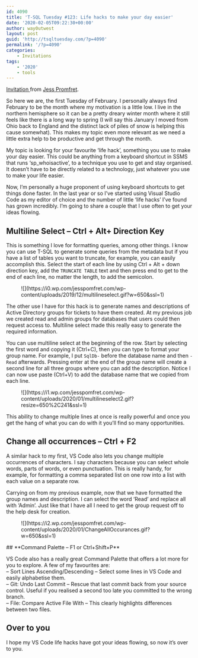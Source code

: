 ```yaml
---
id: 4090
title: 'T-SQL Tuesday #123: Life hacks to make your day easier'
date: '2020-02-05T09:22:30+00:00'
author: way0utwest
layout: post
guid: 'http://tsqltuesday.com/?p=4090'
permalink: '/?p=4090'
categories:
    - Invitations
tags:
    - '2020'
    - tools
---
```


[Invitation ](https://jesspomfret.com/t-sql-tuesday-123/)from [Jess Promfret](https://jesspomfret.com/).

So here we are, the first Tuesday of February. I personally always find February to be the month where my motivation is a little low. I live in the northern hemisphere so it can be a pretty dreary winter month where it still feels like there is a long way to spring (I will say this January I moved from Ohio back to England and the distinct lack of piles of snow is helping this cause somewhat). This makes my topic even more relevant as we need a little extra help to be productive and get through the month.

My topic is looking for your favourite ‘life hack’, something you use to make your day easier. This could be anything from a keyboard shortcut in SSMS that runs ‘sp\_whoisactive’, to a technique you use to get and stay organised. It doesn’t have to be directly related to a technology, just whatever you use to make your life easier.

 Now, I’m personally a huge proponent of using keyboard shortcuts to get things done faster. In the last year or so I’ve started using Visual Studio Code as my editor of choice and the number of little ‘life hacks’ I’ve found has grown incredibly. I’m going to share a couple that I use often to get your ideas flowing.

## Multiline Select – Ctrl + Alt+ Direction Key

This is something I love for formatting queries, among other things. I know you can use T-SQL to generate some queries from the metadata but if you have a list of tables you want to truncate, for example, you can easily accomplish this. Select the start of each line by using Ctrl + Alt + down direction key, add the `TRUNCATE TABLE` text and then press end to get to the end of each line, no matter the length, to add the semicolon.

<figure class="wp-block-image">![](https://i0.wp.com/jesspomfret.com/wp-content/uploads/2019/12/multilineselect.gif?w=650&ssl=1)</figure>The other use I have for this hack is to generate names and descriptions of Active Directory groups for tickets to have them created. At my previous job we created read and admin groups for databases that users could then request access to. Multiline select made this really easy to generate the required information.

You can use multiline select at the beginning of the row. Start by selecting the first word and copying it (Ctrl+C), then you can type to format your group name. For example, I put `SqlDb-` before the database name and then `-Read` afterwards. Pressing enter at the end of the group name will create a second line for all three groups where you can add the description. Notice I can now use paste (Ctrl+V) to add the database name that we copied from each line.

<figure class="wp-block-image">![](https://i1.wp.com/jesspomfret.com/wp-content/uploads/2020/01/multilineselect2.gif?resize=650%2C241&ssl=1)</figure>This ability to change multiple lines at once is really powerful and once you get the hang of what you can do with it you’ll find so many opportunities.

## **Change all occurrences – Ctrl + F2**

A similar hack to my first, VS Code also lets you change multiple occurrences of characters. I say characters because you can select whole words, parts of words, or even punctuation. This is really handy, for example, for formatting a comma separated list on one row into a list with each value on a separate row.

Carrying on from my previous example, now that we have formatted the group names and description. I can select the word ‘Read’ and replace all with ‘Admin’. Just like that I have all I need to get the group request off to the help desk for creation.

<figure class="wp-block-image">![](https://i2.wp.com/jesspomfret.com/wp-content/uploads/2020/01/ChangeAllOccurances.gif?w=650&ssl=1)</figure>## **Command Palette – F1 or Ctrl+Shift+P**

VS Code also has a really great Command Palette that offers a lot more for you to explore. A few of my favourites are:  
 – Sort Lines Ascending/Descending – Select some lines in VS Code and easily alphabetise them.  
 – Git: Undo Last Commit – Rescue that last commit back from your source control. Useful if you realised a second too late you committed to the wrong branch.  
 – File: Compare Active File With – This clearly highlights differences between two files.

## **Over to you**

I hope my VS Code life hacks have got your ideas flowing, so now it’s over to you.